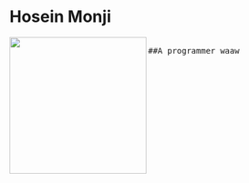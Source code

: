 # Hosein Monji
<img align="left" width="240" src="https://imgurl.ir/uploads/i96256_iran.png"> <samp> <br>
    ##A programmer
    waaw

</samp>

